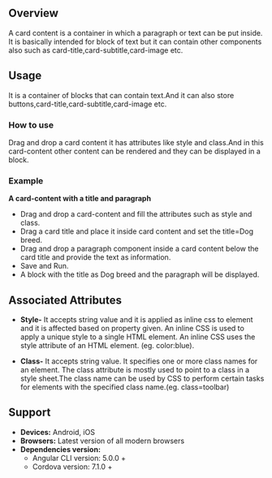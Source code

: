 ## Overview
A card content is a container in which a paragraph or text can be put inside. It is basically intended for block of text but it can contain other components also such as card-title,card-subtitle,card-image etc.
## Usage
It is a container of blocks that can contain text.And it can also store buttons,card-title,card-subtitle,card-image etc.                             

### How to use
Drag and drop a card content it has attributes like style and class.And in this card-content other content can be rendered and they can be displayed in a block. 

### Example
**A card-content with a title and paragraph**
- Drag and drop a card-content and fill the attributes such as style and class.
- Drag a card title and place it inside card content and set the title=Dog breed.
- Drag and drop a paragraph component inside a card content below the card title and provide 
the text as information.
- Save and Run.
- A block with the title as Dog breed and the paragraph will be displayed.

## Associated Attributes
- **Style-** It accepts string value and it is applied as inline css to element and it is affected based on property given. An inline CSS is used to apply a unique style to a single HTML element. An inline CSS uses the style attribute of an HTML element.
(eg. color:blue).

- **Class-** It accepts string value. It specifies one or more class names for an element. The class attribute is mostly used to point to a class in a style sheet.The class name can be used by CSS to perform certain tasks for elements with the specified class name.(eg. class=toolbar)

## Support
- **Devices:** Android, iOS
- **Browsers:**  Latest version of all modern browsers
- **Dependencies version:** 
    - Angular CLI version: 5.0.0 + 
    - Cordova version: 7.1.0 + 



 







